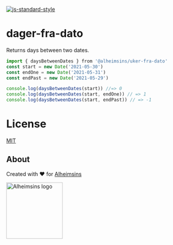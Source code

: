 [![js-standard-style](https://img.shields.io/badge/code%20style-standard-brightgreen.svg?style=flat)](https://github.com/feross/standard)

# dager-fra-dato

Returns days between two dates.

```JavaScript
import { daysBetweenDates } from '@alheimsins/uker-fra-dato'
const start = new Date('2021-05-30')
const endOne = new Date('2021-05-31')
const endPast = new Date('2021-05-29')

console.log(daysBetweenDates(start)) //=> 0
console.log(daysBetweenDates(start, endOne)) // => 1
console.log(daysBetweenDates(start, endPast)) // => -1
```


# License

[MIT](LICENSE)

## About

Created with ❤ for [Alheimsins](https://alheimsins.net)

<img src="https://image.ibb.co/dPH08G/logo_black.png" alt="Alheimsins logo" height="150px" width="150px" />
